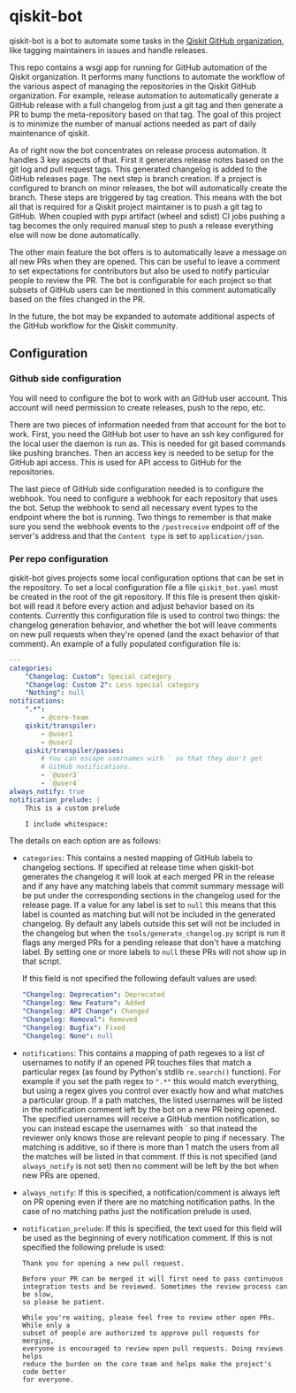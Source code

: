 # qiskit-bot

qiskit-bot is a bot to automate some tasks in the [Qiskit GitHub organization](https://github.com/Qiskit/), like tagging maintainers in issues and handle releases.

This repo contains a wsgi app for running for GitHub automation of the 
Qiskit organization. It performs many functions to automate the workflow of the
various aspect of managing the repositories in the Qiskit GitHub organization.
For example, release automation to automatically generate a GitHub release with
a full changelog from just a git tag and then generate a PR to bump the
meta-repository based on that tag. The goal of this project is to minimize the
number of manual actions needed as part of daily maintenance of qiskit.

As of right now the bot concentrates on release process automation. It handles
3 key aspects of that. First it generates release notes based on the git log
and pull request tags. This generated changelog is added to the GitHub releases
page. The next step is branch creation. If a project is configured to branch
on minor releases, the bot will automatically create the branch. These steps are triggered by tag creation. This
means with the bot all that is required for a Qiskit project maintainer is to
push a git tag to GitHub. When coupled with pypi artifact (wheel and sdist)
CI jobs pushing a tag becomes the only required manual step to push a release
everything else will now be done automatically.

The other main feature the bot offers is to automatically leave a message on
all new PRs when they are opened. This can be useful to leave a comment to set
expectations for contributors but also be used to notify particular people to
review the PR. The bot is configurable for each project so that subsets of
GitHub users can be mentioned in this comment automatically based on the files
changed in the PR.

In the future, the bot may be expanded to automate additional aspects of
the GitHub workflow for the Qiskit community.

## Configuration

### Github side configuration

You will need to configure the bot to work with an GitHub user account. This
account will need permission to create releases, push to the repo, etc.

There are two pieces of information needed from that account for the bot to
work. First, you need the GitHub bot user to have an ssh key configured for the
local user the daemon is run as. This is needed for git based commands like
pushing branches. Then an access key is needed to be setup for the GitHub api
access. This is used for API access to GitHub for the repositories.

The last piece of GitHub side configuration needed is to configure the webhook.
You need to configure a webhook for each repository that uses the bot. Setup
the webhook to send all necessary event types to the endpoint where the bot
is running. Two things to remember is that make sure you send the webhook events
to the `/postreceive` endpoint off of the server's address and that the
`Content type` is set to `application/json`.


### Per repo configuration

qiskit-bot gives projects some local configuration options that can be set in
the repository. To set a local configuration file a file `qiskit_bot.yaml` must
be created in the root of the git repository. If this file is present then
qiskit-bot will read it before every action and adjust behavior based on its
contents. Currently this configuration file is used to control two things:
the changelog generation behavior, and whether the bot will leave comments
on new pull requests when they're opened (and the exact behavior of that
comment). An example of a fully populated configuration file is:

```yaml
---
categories:
    "Changelog: Custom": Special category
    "Changelog: Custom 2": Less special category
    "Nothing": null
notifications:
    ".*":
        - @core-team
    qiskit/transpiler:
        - @user1
        - @user2
    qiskit/transpiler/passes:
        # You can escape usernames with ` so that they don't get
        # GitHub notifications.
        - `@user3`
        - `@user4`
always_notify: true
notification_prelude: |
    This is a custom prelude

    I include whitespace:

```

The details on each option are as follows:

- `categories`: This contains a nested mapping of GitHub labels to changelog
  sections. If specified at release time when qiskit-bot generates the changelog
  it will look at each merged PR in the release and if any have any matching
  labels that commit summary message will be put under the corresponding
  sections in the changelog used for the release page. If a value for any label
  is set to `null` this means that this label is counted as matching but will
  not be included in the generated changelog. By default any labels outside this
  set will not be included in the changelog but when the
  `tools/generate_changelog.py` script is run it flags any merged PRs for a pending
  release that don't have a matching label. By setting one or more labels to `null`
  these PRs will not show up in that script.

  If this field is not specified the following default values are used:
  ```yaml
  "Changelog: Deprecation": Deprecated
  "Changelog: New Feature": Added
  "Changelog: API Change": Changed
  "Changelog: Removal": Removed
  "Changelog: Bugfix": Fixed
  "Changelog: None": null
  ```

- `notifications`: This contains a mapping of path regexes to a list of usernames
  to notify if an opened PR touches files that match a particular regex (as found
  by Python's stdlib `re.search()` function). For example if you set the path regex
  to `".*"` this would match everything, but using a regex gives you control over
  exactly how and what matches a particular group. If a path matches, the listed
  usernames will be listed in the notification comment left by the bot on a new PR
  being opened. The specified usernames will receive a GitHub mention notification, so you can instead escape the usernames with \` so that instead the reviewer only knows those are relevant people to ping if necessary.
  The matching is additive, so if there is more than 1 match the users
  from all the matches will be listed in that comment. If this is not specified (and
  `always_notify` is not set) then no comment will be left by the bot when new PRs
  are opened.
- `always_notify`: If this is specified, a notification/comment is always left on PR
  opening even if there are no matching notification paths. In the case of no
  matching paths just the notification prelude is used.
- `notification_prelude`: If this is specified, the text used for this field will
  be used as the beginning of every notification comment. If this is not specified
  the following prelude is used:

  ```
  Thank you for opening a new pull request.

  Before your PR can be merged it will first need to pass continuous
  integration tests and be reviewed. Sometimes the review process can be slow,
  so please be patient.

  While you're waiting, please feel free to review other open PRs. While only a
  subset of people are authorized to approve pull requests for merging,
  everyone is encouraged to review open pull requests. Doing reviews helps
  reduce the burden on the core team and helps make the project's code better
  for everyone.
  ```
